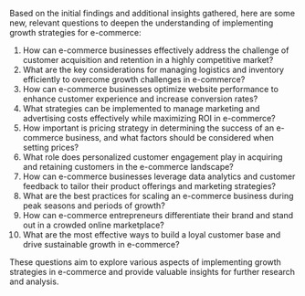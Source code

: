 Based on the initial findings and additional insights gathered, here are some new, relevant questions to deepen the understanding of implementing growth strategies for e-commerce:

1. How can e-commerce businesses effectively address the challenge of customer acquisition and retention in a highly competitive market?
2. What are the key considerations for managing logistics and inventory efficiently to overcome growth challenges in e-commerce?
3. How can e-commerce businesses optimize website performance to enhance customer experience and increase conversion rates?
4. What strategies can be implemented to manage marketing and advertising costs effectively while maximizing ROI in e-commerce?
5. How important is pricing strategy in determining the success of an e-commerce business, and what factors should be considered when setting prices?
6. What role does personalized customer engagement play in acquiring and retaining customers in the e-commerce landscape?
7. How can e-commerce businesses leverage data analytics and customer feedback to tailor their product offerings and marketing strategies?
8. What are the best practices for scaling an e-commerce business during peak seasons and periods of growth?
9. How can e-commerce entrepreneurs differentiate their brand and stand out in a crowded online marketplace?
10. What are the most effective ways to build a loyal customer base and drive sustainable growth in e-commerce?

These questions aim to explore various aspects of implementing growth strategies in e-commerce and provide valuable insights for further research and analysis.